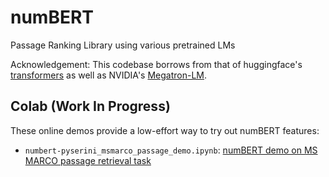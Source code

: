 # numBERT

Passage Ranking Library using various pretrained LMs

Acknowledgement: This codebase borrows from that of huggingface's [transformers](https://github.com/huggingface/transformers) as well as NVIDIA's [Megatron-LM](https://github.com/NVIDIA/Megatron-LM).

## Colab (Work In Progress)

These online demos provide a low-effort way to try out numBERT features:

+ `numbert-pyserini_msmarco_passage_demo.ipynb`: [numBERT demo on MS MARCO passage retrieval task](https://colab.research.google.com/drive/1iyPvyJZtxrlVriomHKRf4JH-0CnPUsrX)